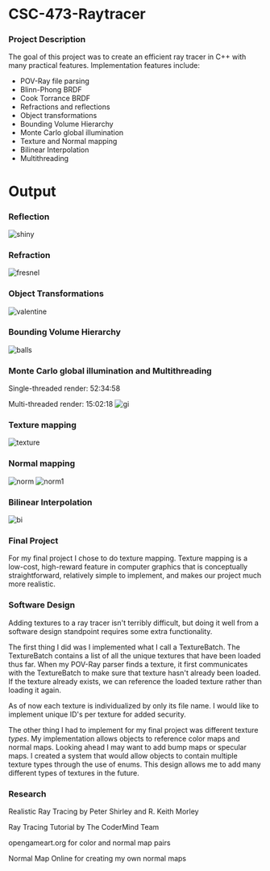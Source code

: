 # CSC-473-Raytracer

### Project Description
The goal of this project was to create an efficient ray tracer in C++ with many practical features. Implementation features include:
* POV-Ray file parsing
* Blinn-Phong BRDF
* Cook Torrance BRDF
* Refractions and reflections
* Object transformations
* Bounding Volume Hierarchy
* Monte Carlo global illumination
* Texture and Normal mapping
* Bilinear Interpolation
* Multithreading

# Output

### Reflection 
![shiny](output/shiny.png)

### Refraction  
![fresnel](output/fresnel1.png)

### Object Transformations
![valentine](output/valentine.png)

### Bounding Volume Hierarchy
![balls](output/balls2.png)

### Monte Carlo global illumination and Multithreading
Single-threaded render: 52:34:58

Multi-threaded render: 15:02:18
![gi](output/cornel.png)

### Texture mapping
![texture](output/texture.png)

### Normal mapping
![norm](output/norm.png)
![norm1](output/norm1.png)

### Bilinear Interpolation
![bi](output/bi.png)

### Final Project
For my final project I chose to do texture mapping. Texture mapping is a low-cost, high-reward feature in computer graphics that is conceptually straightforward, relatively simple to implement, and makes our project much more realistic.

### Software Design
Adding textures to a ray tracer isn't terribly difficult, but doing it well from a software design standpoint requires some extra functionality.

The first thing I did was I implemented what I call a TextureBatch. The TextureBatch contains a list of all the unique textures that have been loaded thus far. When my POV-Ray parser finds a texture, it first communicates with the TextureBatch to make sure that texture hasn't already been loaded. If the texture already exists, we can reference the loaded texture rather than loading it again.

As of now each texture is individualized by only its file name. I would like to implement unique ID's per texture for added security. 

The other thing I had to implement for my final project was different texture *types*. My implementation allows objects to reference color maps and normal maps. Looking ahead I may want to add bump maps or specular maps. I created a system that would allow objects to contain multiple texture types through the use of enums. This design allows me to add many different types of textures in the future.

### Research
Realistic Ray Tracing by Peter Shirley and R. Keith Morley

Ray Tracing Tutorial by The CoderMind Team

opengameart.org for color and normal map pairs

Normal Map Online for creating my own normal maps
